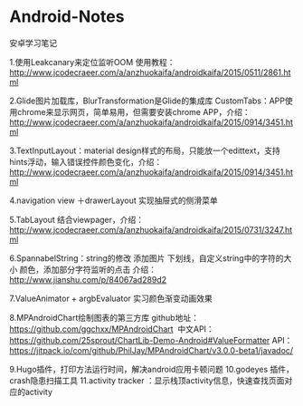 # Android-Notes
安卓学习笔记

1.使用Leakcanary来定位监听OOM
使用教程：http://www.jcodecraeer.com/a/anzhuokaifa/androidkaifa/2015/0511/2861.html

2.Glide图片加载库，BlurTransformation是Glide的集成库
CustomTabs：APP使用chrome来显示网页，简单易用，但需要安装chrome APP，介绍：http://www.jcodecraeer.com/a/anzhuokaifa/androidkaifa/2015/0914/3451.html

3.TextInputLayout：material design样式的布局，只能放一个edittext，支持hints浮动，输入错误控件颜色变化，介绍：http://www.jcodecraeer.com/a/anzhuokaifa/androidkaifa/2015/0914/3451.html

4.navigation view ＋drawerLayout 实现抽屉式的侧滑菜单

5.TabLayout 结合viewpager，介绍：http://www.jcodecraeer.com/a/anzhuokaifa/androidkaifa/2015/0731/3247.html

6.SpannabelString：string的修改 添加图片 下划线，自定义string中的字符的大小 颜色，添加部分字符监听的点击 介绍：http://www.jianshu.com/p/84067ad289d2

7.ValueAnimator  + argbEvaluator 实习颜色渐变动画效果

8.MPAndroidChart绘制图表的第三方库 github地址：https://github.com/ggchxx/MPAndroidChart
  中文API：https://github.com/25sprout/ChartLib-Demo-Android#ValueFormatter
  API：https://jitpack.io/com/github/PhilJay/MPAndroidChart/v3.0.0-beta1/javadoc/
  
9.Hugo插件，打印方法运行时间，解决android应用卡顿问题
10.godeyes 插件，crash隐患扫描工具
11.activity tracker ：显示栈顶activity信息，快速查找页面对应的activity
